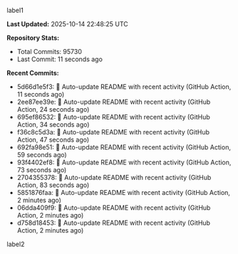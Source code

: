 
label1 
<!-- ACTIVITY_START -->
**Last Updated:** 2025-10-14 22:48:25 UTC

**Repository Stats:**
- Total Commits: 95730
- Last Commit: 11 seconds ago

**Recent Commits:**
- 5d66d1e5f3: 🤖 Auto-update README with recent activity (GitHub Action, 11 seconds ago)
- 2ee87ee39e: 🤖 Auto-update README with recent activity (GitHub Action, 24 seconds ago)
- 695ef86532: 🤖 Auto-update README with recent activity (GitHub Action, 34 seconds ago)
- f36c8c5d3a: 🤖 Auto-update README with recent activity (GitHub Action, 47 seconds ago)
- 692fa98e51: 🤖 Auto-update README with recent activity (GitHub Action, 59 seconds ago)
- 93f4402ef8: 🤖 Auto-update README with recent activity (GitHub Action, 73 seconds ago)
- 2704355378: 🤖 Auto-update README with recent activity (GitHub Action, 83 seconds ago)
- 5851876faa: 🤖 Auto-update README with recent activity (GitHub Action, 2 minutes ago)
- 06dda409f9: 🤖 Auto-update README with recent activity (GitHub Action, 2 minutes ago)
- d758d18453: 🤖 Auto-update README with recent activity (GitHub Action, 2 minutes ago)
<!-- ACTIVITY_END -->

label2
